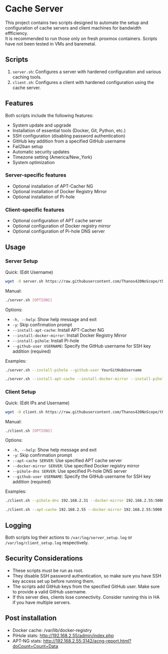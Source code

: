 # Cache Server

This project contains two scripts designed to automate the setup and configuration of cache servers and client machines for bandwidth effficiency.  
It is recommended to run those only on fresh proxmox containers. Scripts have not been tested in VMs and baremetal.

## Scripts

1. `server.sh`: Configures a server with hardened configuration and various caching tools.
2. `client.sh`: Configures a client with hardened configuration using the cache server.

## Features

Both scripts include the following features:

- System update and upgrade
- Installation of essential tools (Docker, Git, Python, etc.)
- SSH configuration (disabling password authentication)
- GitHub key addition from a specified GitHub username
- Fail2ban setup
- Automatic security updates
- Timezone setting (America/New_York)
- System optimization


### Server-specific features

- Optional installation of APT-Cacher NG
- Optional installation of Docker Registry Mirror
- Optional installation of Pi-hole

### Client-specific features

- Optional configuration of APT cache server
- Optional configuration of Docker registry mirror
- Optional configuration of Pi-hole DNS server

## Usage

### Server Setup
Quick: (Edit Username)
```bash
wget -O server.sh https://raw.githubusercontent.com/Thanos420NoScope/things/refs/heads/main/cacheserver/server.sh && chmod +x server.sh && ./server.sh --install-apt-cache --install-docker-mirror --install-pihole --github-user YourGitHubUsername
```
Manual:
```bash
./server.sh [OPTIONS]
```

Options:
- `-h, --help`: Show help message and exit
- `-y`: Skip confirmation prompt
- `--install-apt-cache`: Install APT-Cacher NG
- `--install-docker-mirror`: Install Docker Registry Mirror
- `--install-pihole`: Install Pi-hole
- `--github-user USERNAME`: Specify the GitHub username for SSH key addition (required)

Examples:
```bash
./server.sh --install-pihole --github-user YourGitHubUsername
```
```bash
./server.sh --install-apt-cache --install-docker-mirror --install-pihole --github-user YourGitHubUsername
```

### Client Setup
Quick: (Edit IPs and Username)
```bash
wget -O client.sh https://raw.githubusercontent.com/Thanos420NoScope/things/refs/heads/main/cacheserver/client.sh && chmod +x client.sh && ./client.sh --apt-cache 192.168.2.55 --docker-mirror 192.168.2.55:5000 --pihole-dns 192.168.2.55 --github-user YourGitHubUsername
```
Manual:
```bash
./client.sh [OPTIONS]
```

Options:
- `-h, --help`: Show help message and exit
- `-y`: Skip confirmation prompt
- `--apt-cache SERVER`: Use specified APT cache server
- `--docker-mirror SERVER`: Use specified Docker registry mirror
- `--pihole-dns SERVER`: Use specified Pi-hole DNS server
- `--github-user USERNAME`: Specify the GitHub username for SSH key addition (required)

Examples:
```bash
./client.sh --pihole-dns 192.168.2.31 --docker-mirror 192.168.2.55:5000 --github-user YourGitHubUsername
```
```bash
./client.sh --apt-cache 192.168.2.55 --docker-mirror 192.168.2.55:5000 --pihole-dns 192.168.2.55 --github-user YourGitHubUsername
```

## Logging

Both scripts log their actions to `/var/log/server_setup.log` or `/var/log/client_setup.log` respectively.

## Security Considerations

- These scripts must be run as root.
- They disable SSH password authentication, so make sure you have SSH key access set up before running them.
- The scripts add GitHub keys from the specified GitHub user. Make sure to provide a valid GitHub username.
- If this server dies, clients lose connectivity. Consider running this in HA if you have multiple servers.

## Post installation

- Docker cache: /var/lib/docker-registry
- PiHole stats: http://192.168.2.55/admin/index.php
- APT-NG stats: http://192.168.2.55:3142/acng-report.html?doCount=Count+Data
